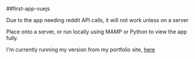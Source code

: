 ##first-app-vuejs

Due to the app needing reddit API calls, it will not work unless on a server

Place onto a server, or run locally using MAMP or Python to view the app fully.

I'm currently running my version from my portfolio site, [here](http://projects.georgelangham.co.uk/vue/index.html)

